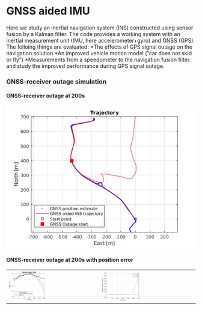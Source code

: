 # GNSS aided IMU

Here we study an inertial navigation system (INS) constructed using sensor fusion by a Kalman filter. The code provides a working system with an inertial measurement unit (IMU, here accelerometer+gyro) and GNSS (GPS). The folloing things are evaluated:
*The effects of GPS signal outage on the navigation solution
*An improved vehicle motion model (”car does not skid or fly”)
*Measurements from a speedometer to the navigation fusion filter.
and study the improved performance during GPS signal outage.

### GNSS-receiver outage simulation

#### GNSS-receiver outage at 200s
![GNSS outage at 200s](Plots/gnss_outage.jpg)

#### GNSS-receiver outage at 200s with position error

<table><tr>
<td> <img src="Plots/gnss_outage_height.jpg" alt="GNSS outage with height profile" style="width: 45%;"/> </td>
<td> <img src="Plots/gnss_outage_xy.jpg" alt="GNSS outage with X, Y profile" style="width: 45%;"/> </td>
</tr></table>
